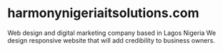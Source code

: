 # harmonynigeriaitsolutions.com
Web design and digital marketing
company based in Lagos Nigeria We
design responsive website that will
add credibility to business owners.
